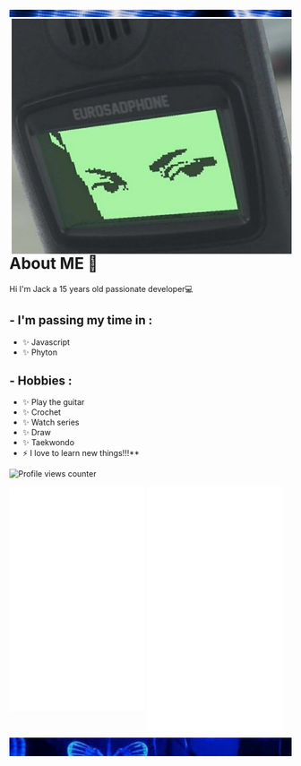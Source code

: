 
<div class="parte_de_arriba">
<img src="22.png">
</div>

<img height="420" width="500" alt="GIF" align="right" src="/2afb165a-ec9e-462c-bfb0-41ef7cfb828a.jpg">


# <div align="left">About ME 💬 </div>  
 


Hi I'm Jack a 15 years old passionate developer💻  
  
## - I'm passing my time in :
- ✨ Javascript
- ✨ Phyton
  

## - Hobbies : 
- ✨ Play the guitar
- ✨ Crochet
- ✨ Watch series
- ✨ Draw
- ✨ Taekwondo
- ⚡ I love to learn new things!!!**  


![Profile views counter](https://komarev.com/ghpvc/?username=jackvvl&&style=flat-square)  



<div>
  <img src="/metrics1.svg" width="48%" align="top" />
  <img src="/metrics2.svg" width="48%"  />
</div>

<div class="contenedor">
<img src="3vs4.png" align="top">
</div>



